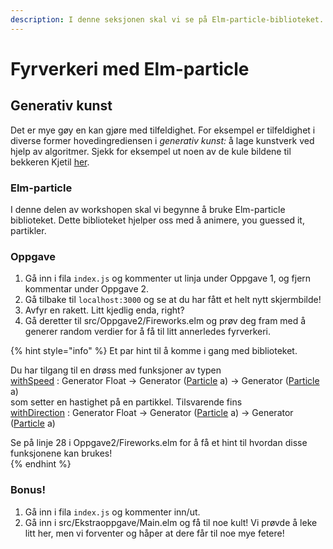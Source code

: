 ```yaml
---
description: I denne seksjonen skal vi se på Elm-particle-biblioteket.
---
```


# Fyrverkeri med Elm-particle

## Generativ kunst

Det er mye gøy en kan gjøre med tilfeldighet. For eksempel er tilfeldighet i diverse former hovedingrediensen i _generativ kunst:_ å lage kunstverk ved hjelp av algoritmer. Sjekk for eksempel ut noen av de kule bildene til bekkeren Kjetil [her](https://www.kode24.no/guider/kodekunst/70911037). 

### Elm-particle

I denne delen av workshopen skal vi begynne å bruke Elm-particle biblioteket. Dette biblioteket hjelper oss med å animere, you guessed it, partikler.

### Oppgave

1. Gå inn i fila `index.js` og kommenter ut linja under Oppgave 1, og fjern kommentar under Oppgave 2.
2. Gå tilbake til `localhost:3000` og se at du har fått et helt nytt skjermbilde!
3. Avfyr en rakett. Litt kjedlig enda, right?
4. Gå deretter til src/Oppgave2/Fireworks.elm og prøv deg fram med å generer random verdier for å få til litt annerledes fyrverkeri.  



{% hint style="info" %}
Et par hint til å komme i gang med biblioteket.

Du har tilgang til en drøss med funksjoner av typen   
[withSpeed](https://package.elm-lang.org/packages/BrianHicks/elm-particle/latest/Particle#withSpeed) : Generator Float -&gt; Generator \([Particle](https://package.elm-lang.org/packages/BrianHicks/elm-particle/latest/Particle#Particle) a\) -&gt; Generator \([Particle](https://package.elm-lang.org/packages/BrianHicks/elm-particle/latest/Particle#Particle) a\)  
som setter en hastighet på en partikkel. Tilsvarende fins   
[withDirection](https://package.elm-lang.org/packages/BrianHicks/elm-particle/latest/Particle#withDirection) : Generator Float -&gt; Generator \([Particle](https://package.elm-lang.org/packages/BrianHicks/elm-particle/latest/Particle#Particle) a\) -&gt; Generator \([Particle](https://package.elm-lang.org/packages/BrianHicks/elm-particle/latest/Particle#Particle) a\)

Se på linje 28 i Oppgave2/Fireworks.elm for å få et hint til hvordan disse funksjonene kan brukes!  
{% endhint %}



### Bonus!

1. Gå inn i fila `index.js` og kommenter inn/ut.
2. Gå inn i src/Ekstraoppgave/Main.elm og få til noe kult! Vi prøvde å leke litt her, men vi forventer og håper at dere får til noe mye fetere!



